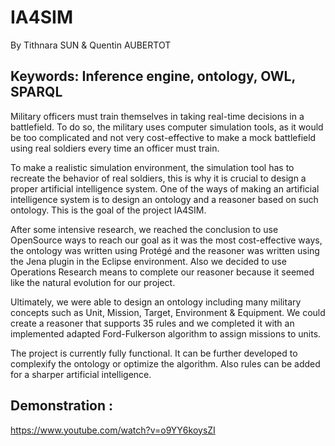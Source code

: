 # IA4SIM

By Tithnara SUN & Quentin AUBERTOT

## Keywords: Inference engine, ontology, OWL, SPARQL

Military officers must train themselves in taking real-time decisions in a battlefield. To do so, the military uses computer simulation tools, as it would be too complicated and not very cost-effective to make a mock battlefield using real soldiers every time an officer must train.

To make a realistic simulation environment, the simulation tool has to recreate the behavior of real soldiers, this is why it is crucial to design a proper artificial intelligence system. One of the ways of making an artificial intelligence system is to design an ontology and a reasoner based on such ontology. This is the goal of the project IA4SIM.

After some intensive research, we reached the conclusion to use OpenSource ways to reach our goal as it was the most cost-effective ways, the ontology was written using Protégé and the reasoner was written using the Jena plugin in the Eclipse environment. Also we decided to use Operations Research means to complete our reasoner because it seemed like the natural evolution for our project.

Ultimately, we were able to design an ontology including many military concepts such as Unit, Mission, Target, Environment & Equipment. We could create a reasoner that supports 35 rules and we completed it with an implemented adapted Ford-Fulkerson algorithm to assign missions to units.

The project is currently fully functional. It can be further developed to complexify the ontology or optimize the algorithm. Also rules can be added for a sharper artificial intelligence. 

## Demonstration :

https://www.youtube.com/watch?v=o9YY6koysZI

